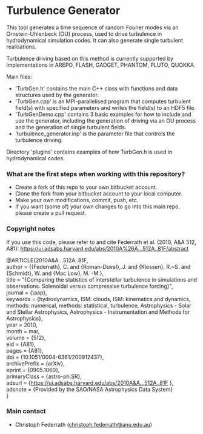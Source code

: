 # Turbulence Generator #

This tool generates a time sequence of random Fourier modes via an Ornstein-Uhlenbeck (OU) process, used to drive turbulence in hydrodynamical simulation codes. It can also generate single turbulent realisations.

Turbulence driving based on this method is currently supported by implementations in AREPO, FLASH, GADGET, PHANTOM, PLUTO, QUOKKA.

Main files:

* 'TurbGen.h' contains the main C++ class with functions and data structures used by the generator.
* 'TurbGen.cpp' is an MPI-parallelised program that computes turbulent field(s) with specified parameters and writes the field(s) to an HDF5 file.
* 'TurbGenDemo.cpp' contains 3 basic examples for how to include and use the generator, including the generation of driving via an OU process and the generation of single turbulent fields.
* 'turbulence_generator.inp' is the parameter file that controls the turbulence driving.

Directory 'plugins' contains examples of how TurbGen.h is used in hydrodynamical codes.

### What are the first steps when working with this repository? ###

* Create a fork of this repo to your own bitbucket account.
* Clone the fork from your bitbucket account to your local computer.
* Make your own modifications, commit, push, etc.
* If you want (some of) your own changes to go into this main repo, please create a pull request.

### Copyright notes ###

If you use this code, please refer to and cite Federrath et al. (2010, A&A 512, A81):
https://ui.adsabs.harvard.edu/abs/2010A%26A...512A..81F/abstract

@ARTICLE{2010A&A...512A..81F,<br/>
 author = {{Federrath}, C. and {Roman-Duval}, J. and {Klessen}, R.~S. and {Schmidt}, W. and {Mac Low}, M. -M.},<br/>
 title = "{Comparing the statistics of interstellar turbulence in simulations and observations. Solenoidal versus compressive turbulence forcing}",<br/>
 journal = {\aap},<br/>
 keywords = {hydrodynamics, ISM: clouds, ISM: kinematics and dynamics, methods: numerical, methods: statistical, turbulence, Astrophysics - Solar and Stellar Astrophysics, Astrophysics - Instrumentation and Methods for Astrophysics},<br/>
 year = 2010,<br/>
 month = mar,<br/>
 volume = {512},<br/>
 eid = {A81},<br/>
 pages = {A81},<br/>
 doi = {10.1051/0004-6361/200912437},<br/>
 archivePrefix = {arXiv},<br/>
 eprint = {0905.1060},<br/>
 primaryClass = {astro-ph.SR},<br/>
 adsurl = {https://ui.adsabs.harvard.edu/abs/2010A&A...512A..81F },<br/>
 adsnote = {Provided by the SAO/NASA Astrophysics Data System}<br/>
}

### Main contact ###

* Christoph Federrath (christoph.federrath@anu.edu.au)
